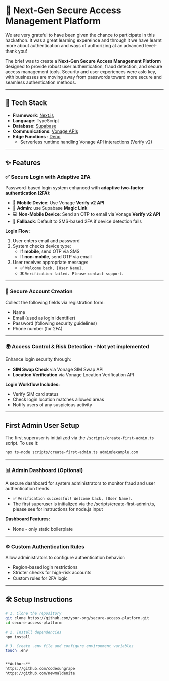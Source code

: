 # 🔐 Next-Gen Secure Access Management Platform

We are very grateful to have been given the chance to participate in this hackathon. It was a great learning expereince and through it we have learnt more about authentication and ways of authorizing at an advanced level- thank you!

The brief was to create a **Next-Gen Secure Access Management Platform** designed to provide robust user authentication, fraud detection, and secure access management tools. Security and user experiences were aslo key, with businesses are moving away from passwords toward more secure and seamless authentication methods. 

---

## 🚀 Tech Stack

- **Framework**: [Next.js](https://nextjs.org/)
- **Language**: TypeScript
- **Database**: [Supabase](https://supabase.com/)
- **Communications**: [Vonage APIs](https://developer.vonage.com/)  
- **Edge Functions** : [Deno](https://deno.land/)
  - Serverless runtime handling Vonage API interactions (Verify v2)

---

## ✨ Features

### ✅ Secure Login with Adaptive 2FA

Password-based login system enhanced with **adaptive two-factor authentication (2FA)**:

- 📱 **Mobile Device**: Use Vonage **Verify v2 API**
- 👤 **Admin**: use Supabase **Magic Link** 
- 💻 **Non-Mobile Device**: Send an OTP to email via Vonage **Verify v2 API**
- 🔄 **Fallback**: Default to SMS-based 2FA if device detection fails

**Login Flow:**

1. User enters email and password
2. System checks device type:
   - If **mobile**, send OTP via SMS
   - If **non-mobile**, send OTP via email
3. User receives appropriate message:
   - ✅ `Welcome back, [User Name].`
   - ❌ `Verification failed. Please contact support.`

---

### 👤 Secure Account Creation

Collect the following fields via registration form:

- Name
- Email (used as login identifier)
- Password (following security guidelines)
- Phone number (for 2FA)

---
### 🌍 Access Control & Risk Detection - Not yet implemented

Enhance login security through:

- **SIM Swap Check** via Vonage SIM Swap API
- **Location Verification** via Vonage Location Verification API

**Login Workflow Includes:**

- Verify SIM card status
- Check login location matches allowed areas
- Notify users of any suspicious activity

---
## First Admin User Setup

The first superuser is initialized via the `/scripts/create-first-admin.ts` script. To use it:

```bash
npx ts-node scripts/create-first-admin.ts admin@example.com
```

---
### 📊 Admin Dashboard (Optional)

A secure dashboard for system administrators to monitor fraud and user authentication trends.
- ✅ `Verification successful! Welcome back, [User Name].`
- The first superuser is initialized via the /scripts/create-first-admin.ts, please see for instructions for node.js input

**Dashboard Features:**
- None - only static boilerplate
  
---


### ⚙️ Custom Authentication Rules

Allow administrators to configure authentication behavior:

- Region-based login restrictions
- Stricter checks for high-risk accounts
- Custom rules for 2FA logic

---

## 🛠️ Setup Instructions

```bash
# 1. Clone the repository
git clone https://github.com/your-org/secure-access-platform.git
cd secure-access-platform

# 2. Install dependencies
npm install

# 3. Create .env file and configure environment variables
touch .env


**Authors**
https://github.com/codesungrape
https://github.com/newmaldenite

